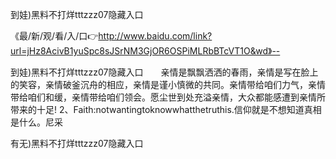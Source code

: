 到娃)黑料不打烊tttzzz07隐藏入口

《最/新/观/看/入/口👉http://www.baidu.com/link?url=jHz8AcivB1yuSpc8sJSrNM3GjOR6OSPiMLRbBTcVT1O&wd》--

到娃)黑料不打烊tttzzz07隐藏入口　　亲情是飘飘洒洒的春雨，亲情是写在脸上的笑容，亲情破釜沉舟的相应，亲情是谨小慎微的共同。亲情带给咱们力气，亲情带给咱们和缓，亲情带给咱们领会。愿尘世到处充溢亲情，大众都能感遭到亲情所带来的十足!
	2、Faith:notwantingtoknowwhatthetruthis.信仰就是不想知道真相是什么。尼采





有无)黑料不打烊tttzzz07隐藏入口
